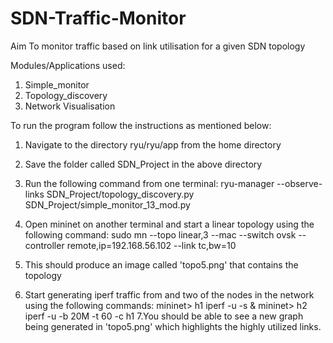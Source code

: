 # SDN-Traffic-Monitor
Aim
To monitor traffic based on link utilisation for a given SDN topology

Modules/Applications used:
1. Simple_monitor
2. Topology_discovery
3. Network Visualisation

To run the program follow the instructions as mentioned below:
1. Navigate to the directory ryu/ryu/app from the home directory 
2. Save the folder called SDN_Project in the above directory
3. Run the following command from one terminal: ryu-manager --observe-links SDN_Project/topology_discovery.py SDN_Project/simple_monitor_13_mod.py

4. Open mininet on another terminal and start a linear topology using the following command: sudo mn --topo linear,3 --mac --switch ovsk --controller remote,ip=192.168.56.102 --link tc,bw=10
5. This should produce an image called 'topo5.png' that contains the topology 

6. Start generating iperf traffic from and two of the nodes in the network using the following commands:
mininet> h1 iperf -u -s &
mininet> h2 iperf -u -b 20M -t 60 -c h1
7.You should be able to see a new graph being generated in 'topo5.png' which highlights the highly utilized links.
